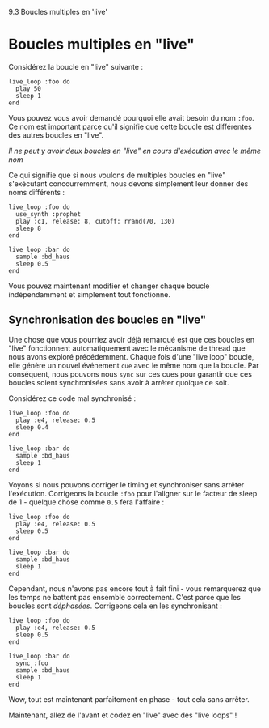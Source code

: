9.3 Boucles multiples en 'live'

# Boucles multiples en "live"

Considérez la boucle en "live" suivante :

```
live_loop :foo do
  play 50
  sleep 1
end
```

Vous pouvez vous avoir demandé pourquoi elle avait besoin du nom `:foo`.
Ce nom est important parce qu'il signifie que cette boucle est 
différentes des autres boucles en "live".

*Il ne peut y avoir deux boucles en "live" en cours d'exécution avec le 
même nom* 

Ce qui signifie que si nous voulons de multiples boucles en "live" 
s'exécutant concourremment, nous devons simplement leur donner des 
noms différents :

```
live_loop :foo do
  use_synth :prophet
  play :c1, release: 8, cutoff: rrand(70, 130)
  sleep 8
end

live_loop :bar do
  sample :bd_haus
  sleep 0.5
end
```

Vous pouvez maintenant modifier et changer chaque boucle indépendamment 
et simplement tout fonctionne.

## Synchronisation des boucles en "live"

Une chose que vous pourriez avoir déjà remarqué est que ces boucles 
en "live" fonctionnent automatiquement avec le mécanisme de thread que 
nous avons exploré précédemment. Chaque fois d'une "live loop" 
boucle, elle génère un nouvel événement `cue` avec le même nom que 
la boucle. Par conséquent, nous pouvons nous `sync` sur ces cues pour 
garantir que ces boucles soient synchronisées sans avoir à arrêter 
quoique ce soit.

Considérez ce code mal synchronisé :

```
live_loop :foo do
  play :e4, release: 0.5
  sleep 0.4
end

live_loop :bar do
  sample :bd_haus
  sleep 1
end
```

Voyons si nous pouvons corriger le timing et synchroniser sans arrêter 
l'exécution. Corrigeons la boucle `:foo` pour l'aligner sur le facteur 
de sleep de 1 - quelque chose comme `0.5` fera l'affaire :

```
live_loop :foo do
  play :e4, release: 0.5
  sleep 0.5
end

live_loop :bar do
  sample :bd_haus
  sleep 1
end
```

Cependant, nous n'avons pas encore tout à fait fini - vous remarquerez 
que les temps ne battent pas ensemble correctement. C'est parce que les 
boucles sont *déphasées*. Corrigeons cela en les synchronisant :

```
live_loop :foo do
  play :e4, release: 0.5
  sleep 0.5
end

live_loop :bar do
  sync :foo
  sample :bd_haus
  sleep 1
end
```

Wow, tout est maintenant parfaitement en phase - tout cela sans arrêter.

Maintenant, allez de l'avant et codez en "live" avec des "live loops" !
